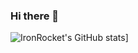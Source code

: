 ### Hi there 👋
![IronRocket's GitHub stats](https://github-readme-stats.vercel.app/api?username=ironrocket)]
